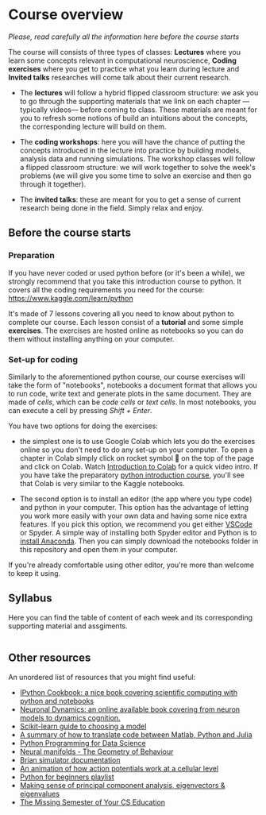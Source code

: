 # Course overview

*Please, read carefully all the information here before the course starts*

The course will consists of three types of classes: **Lectures** where you learn some concepts relevant in computational neuroscience, **Coding exercises** where you get to practice what you learn during lecture and **Invited talks** researches will come talk about their current research.

  * The **lectures** will follow a hybrid flipped classroom structure: we ask you to go through the supporting materials that we link on each chapter —typically videos— before coming to class. These materials are meant for you to refresh some notions of build an intuitions about the concepts, the corresponding lecture will build on them.

  * The **coding workshops**: here you will have the chance of putting the concepts introduced in the lecture into practice by building models, analysis data and running simulations. The workshop classes will follow a flipped classroom structure: we will work together to solve the week's problems (we will give you some time to solve an exercise and then go through it together). <!-- * Note that the exam assignments will be variations of the problems solved during the workshops. -->

  * The **invited talks**: these are meant for you to get a sense of current research being done in the field. Simply relax and enjoy.  



## Before the course starts

### Preparation

If you have never coded or used python before (or it's been a while), we strongly recommend that you take this introduction course to python. It covers all the coding requirements you need for the course: https://www.kaggle.com/learn/python

It's made of 7 lessons covering all you need to know about python to complete our course. Each lesson consist of a **tutorial** and some simple **exercises**. The exercises are hosted online as notebooks so you can do them without installing anything on your computer. 

<!-- Before the course starts, you will need to open a [GitHub account](https://github.com/) and install [VSCode](https://code.visualstudio.com/download) as we will use to for live coding collaboration during the workshops. -->

### Set-up for coding

Similarly to the aforementioned python course, our course exercises will take the form of "notebooks", notebooks a document format that allows you to run code, write text and generate plots in the same document. They are made of *cells*, which can be *code cells* or *text cells*. In most notebooks, you can execute a cell by pressing *Shift + Enter*.

You have two options for doing the exercises: 
  * the simplest one is to use Google Colab which lets you do the exercises online so you don't need to do any set-up on your computer. To open a chapter in Colab simply click on rocket symbol 🚀 on the top of the page and click on Colab. Watch [Introduction to Colab](https://www.youtube.com/watch?v=inN8seMm7UI) for a quick video intro. If you have take the preparatory [python introduction course](https://www.kaggle.com/learn/python), you'll see that Colab is very similar to the Kaggle notebooks.

  * The second option is to install an editor (the app where you type code) and python in your computer. This option has the advantage of letting you work more easily with your own data and having some nice extra features. If you pick this option, we recommend you get either [VSCode](https://code.visualstudio.com/download) or Spyder. A simple way of installing both Spyder editor and Python is to [install Anaconda](https://www.anaconda.com/products/distribution). Then you can simply download the notebooks folder in this repository and open them in your computer.

If you're already comfortable using other editor, you're more than welcome to keep it using. 

## Syllabus

Here you can find the table of content of each week and its corresponding supporting material and assgiments.

```{tableofcontents}
```


## Other resources

An unordered list of resources that you might find useful:

* <a href="https://ipython-books.github.io/">IPython Cookbook: a nice book covering scientific computing with python and notebooks </a>  
* <a href="https://neuronaldynamics.epfl.ch/index.html">Neuronal Dynamics: an online available book covering from neuron models to dynamics cognition.</a>  
* <a href="https://scikit-learn.org/stable/tutorial/machine_learning_map/index.html">Scikit-learn guide to choosing a model </a>  
* <a href="https://cheatsheets.quantecon.org/ ">A summary of how to translate code between Matlab, Python and Julia  </a>  
* <a href="https://www.tomasbeuzen.com/python-programming-for-data-science/README.html ">Python Programming for Data Science  </a>  
* <a href="https://youtu.be/QHj9uVmwA_0">Neural manifolds - The Geometry of Behaviour  </a>  
* <a href="https://brian2.readthedocs.io/en/stable/user/index.html  ">Brian simulator documentation  </a>  
* <a href="https://www.youtube.com/watch?v=oa6rvUJlg7o">An animation of how action potentials work at a cellular level  </a>   
* <a href="https://www.youtube.com/watch?v=YYXdXT2l-Gg&list=PL-osiE80TeTskrapNbzXhwoFUiLCjGgY7">Python for beginners playlist  </a>    
* <a href="https://stats.stackexchange.com/questions/2691/making-sense-of-principal-component-analysis-eigenvectors-eigenvalues">Making sense of principal component analysis, eigenvectors & eigenvalues  </a>    
* <a href="https://missing.csail.mit.edu/0"> The Missing Semester of Your CS Education </a>  
